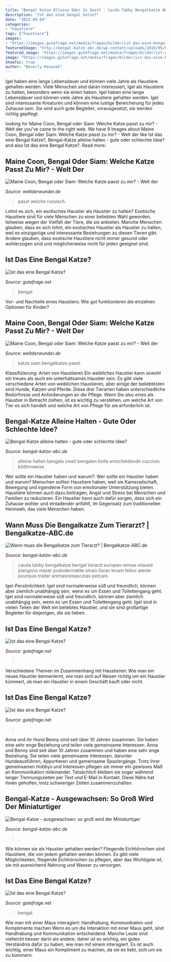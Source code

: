 ```yaml
---
title: "Bengal Katze Alleine Oder Zu Zweit : Cauda Tabby Bengalkatze Bengal Tierarzt Europeo Remue Relaxed Piangono Mexer Pododermatite Sinais Lloran Levam Felino Atente Pourquoi Traiter Animalesmascotas Petcare"
description: "Ist das eine bengal katze?"
date: "2022-09-04"
categories:
- "haustiere"
tags: ["haustiere"]
images:
- "https://images.gutefrage.net/media/fragen/bilder/ist-das-eine-bengal-katze/1_original.jpg?v=1455221387000"
featuredImage: "http://bengal-katze-abc.de/wp-content/uploads/2018/05/bengal-katze-alleine-halten-oder-zu-zweit-300x200.jpg"
featured_image: "https://images.gutefrage.net/media/fragen/bilder/ist-das-eine-bengal-katze/1_original.jpg?v=1455221387000"
image: "https://images.gutefrage.net/media/fragen/bilder/ist-das-eine-bengal-katze/1_original.jpg?v=1455221387000"
ShowToc: true
author: "Beverly Kovacek"
---
```



Igel haben eine lange Lebensdauer und können viele Jahre als Haustiere gehalten werden.
Viele Menschen sind daran interessiert, Igel als Haustiere zu halten, besonders wenn sie einen haben. Igel haben eine lange Lebensdauer und können viele Jahre als Haustiere gehalten werden. Igel sind interessante Kreaturen und können eine lustige Bereicherung für jedes Zuhause sein. Sie sind auch gute Begleiter, vorausgesetzt, sie werden richtig gepflegt.

	

		
looking for Maine Coon, Bengal oder Siam: Welche Katze passt zu mir? - Welt der you've came to the right web. We have 9 Images about Maine Coon, Bengal oder Siam: Welche Katze passt zu mir? - Welt der like Ist das eine Bengal Katze?, Bengal-Katze alleine halten - gute oder schlechte Idee? and also Ist das eine Bengal Katze?. Read more:
		
    
## Maine Coon, Bengal Oder Siam: Welche Katze Passt Zu Mir? - Welt Der

<img loading=lazy src="http://welt-der-wunder.s3-website.eu-central-1.amazonaws.com/user_upload/Artikel/00_Wissen/NATUR/Katzenrassen/11_Katze_Russisch-Blau_iStock-UfukSaracoglu.jpg" onerror="this.onerror=null;this.src='https://tse2.mm.bing.net/th?id=OIP.b-8mz5cIJNJyK2PU0zb0oQHaEK&amp;pid=15.1';" alt="Maine Coon, Bengal oder Siam: Welche Katze passt zu mir? - Welt der">

_Source: weltderwunder.de_

>passt welche russisch. 

	

Lohnt es sich, ein exotisches Haustier als Haustier zu halten?
Exotische Haustiere sind für viele Menschen zu einer beliebten Wahl geworden, teilweise wegen der Vielfalt der Tiere, die sie anbieten. Manche Menschen glauben, dass es sich lohnt, ein exotisches Haustier als Haustier zu halten, weil es einzigartige und interessante Beziehungen zu diesen Tieren gibt. Andere glauben, dass exotische Haustiere nicht immer gesund oder wohlerzogen sind und möglicherweise nicht für jeden geeignet sind.

    
## Ist Das Eine Bengal Katze?

<img loading=lazy src="https://images.gutefrage.net/media/fragen/bilder/ist-das-eine-bengal-katze/3_big.jpg?v=1455221387000" onerror="this.onerror=null;this.src='https://tse4.mm.bing.net/th?id=OIP.VKFzilU3WRbOYMbSG8AnDgHaHa&amp;pid=15.1';" alt="Ist das eine Bengal Katze?">

_Source: gutefrage.net_

>bengal. 

	

Vor- und Nachteile eines Haustiers: Wie gut funktionieren die einzelnen Optionen für Kinder?

    
## Maine Coon, Bengal Oder Siam: Welche Katze Passt Zu Mir? - Welt Der

<img loading=lazy src="https://welt-der-wunder.s3.eu-central-1.amazonaws.com/user_upload/Artikel/00_Wissen/NATUR/Katzenrassen/3_Katze_Bengal_iStock-andreaskrappweis.jpg" onerror="this.onerror=null;this.src='https://tse4.mm.bing.net/th?id=OIP.tmcTzEw8pAZ86hmbgitveQHaEK&amp;pid=15.1';" alt="Maine Coon, Bengal oder Siam: Welche Katze passt zu mir? - Welt der">

_Source: weltderwunder.de_

>katze siam bengalkatze passt. 

	

Klassifizierung: Arten von Haustieren
Ein weibliches Haustier kann sowohl ein treues als auch ein unterhaltsames Haustier sein. Es gibt viele verschiedene Arten von weiblichen Haustieren, aber einige der beliebtesten sind Hunde, Katzen und Pferde. Diese drei Tierarten haben unterschiedliche Bedürfnisse und Anforderungen an die Pflege. Wenn Sie also eines als Haustier in Betracht ziehen, ist es wichtig zu verstehen, um welche Art von Tier es sich handelt und welche Art von Pflege für sie erforderlich ist.

    
## Bengal-Katze Alleine Halten - Gute Oder Schlechte Idee?

<img loading=lazy src="http://bengal-katze-abc.de/wp-content/uploads/2018/05/bengal-katze-alleine-halten-oder-zu-zweit-300x200.jpg" onerror="this.onerror=null;this.src='https://tse3.mm.bing.net/th?id=OIP.VTKSPC93OL3vn6EWBz8rQQAAAA&amp;pid=15.1';" alt="Bengal-Katze alleine halten - gute oder schlechte Idee?">

_Source: bengal-katze-abc.de_

>alleine halten bengala zweit bengalen bolle entscheidende cucciolo bildhinweise. 

	

Wer sollte ein Haustier haben und warum?: Wer sollte ein Haustier haben und warum?
Menschen sollten Haustiere haben, weil sie Kameradschaft, Bewegung und irgendeine Form von emotionaler Unterstützung bieten. Haustiere können auch dazu beitragen, Angst und Stress bei Menschen und Familien zu reduzieren. Ein Haustier kann auch dafür sorgen, dass sich ein Zuhause wohler und einladender anfühlt, im Gegensatz zum traditionellen Heimweh, das viele Menschen haben.

    
## Wann Muss Die Bengalkatze Zum Tierarzt? | Bengalkatze-ABC.de

<img loading=lazy src="http://bengal-katze-abc.de/wp-content/uploads/2018/08/bengalkatze-und-tierarzt-768x482.jpg" onerror="this.onerror=null;this.src='https://tse3.mm.bing.net/th?id=OIP.vkf3BKVCq6Jw4uqNPiyTfgHaEp&amp;pid=15.1';" alt="Wann muss die Bengalkatze zum Tierarzt? | Bengalkatze-ABC.de">

_Source: bengal-katze-abc.de_

>cauda tabby bengalkatze bengal tierarzt europeo remue relaxed piangono mexer pododermatite sinais lloran levam felino atente pourquoi traiter animalesmascotas petcare. 

	

Igel-Persönlichkeit: Igel sind normalerweise süß und freundlich, können aber ziemlich unabhängig sein, wenn es um Essen und Toilettengang geht.
Igel sind normalerweise süß und freundlich, können aber ziemlich unabhängig sein, wenn es um Essen und Toilettengang geht. Igel sind in vielen Teilen der Welt ein beliebtes Haustier, und sie sind großartige Begleiter für diejenigen, die sie lieben.

    
## Ist Das Eine Bengal Katze?

<img loading=lazy src="https://images.gutefrage.net/media/fragen/bilder/ist-das-eine-bengal-katze/1_full.jpg?v=1455221387000" onerror="this.onerror=null;this.src='https://tse1.mm.bing.net/th?id=OIP.1wmSnTQ9tXVdy_LVml_udQHaHa&amp;pid=15.1';" alt="Ist das eine Bengal Katze?">

_Source: gutefrage.net_

>. 

	

Verschiedene Themen im Zusammenhang mit Haustieren: Wie man ein neues Haustier kennenlernt, wie man sich auf Reisen richtig um ein Haustier kümmert, ob man ein Haustier in einem Geschäft kauft oder nicht.

    
## Ist Das Eine Bengal Katze?

<img loading=lazy src="https://images.gutefrage.net/media/fragen/bilder/ist-das-eine-bengal-katze/1_original.jpg?v=1455221387000" onerror="this.onerror=null;this.src='https://tse4.mm.bing.net/th?id=OIP.r3m56DQSv_pwnXrvA-K1ngHaHa&amp;pid=15.1';" alt="Ist das eine Bengal Katze?">

_Source: gutefrage.net_

>. 

	

Anna und ihr Hund Benny sind seit über 10 Jahren zusammen. Sie haben eine sehr enge Beziehung und teilen viele gemeinsame Interessen.
Anna und Benny sind seit über 10 Jahren zusammen und haben eine sehr enge Beziehung. Sie teilen viele gemeinsame Interessen, darunter Hundeausführen, Apportieren und gemeinsame Spaziergänge. Trotz ihrer gemeinsamen Hobbys und Interessen pflegen sie immer ein gewisses Maß an Kommunikation miteinander. Tatsächlich bleiben sie sogar während langer Trennungszeiten per Text und E-Mail in Kontakt. Diese Nähe hat ihnen geholfen, trotz schwieriger Zeiten zusammenzuhalten.

    
## Bengal-Katze - Ausgewachsen: So Groß Wird Der Miniaturtiger

<img loading=lazy src="http://bengal-katze-abc.de/wp-content/uploads/2018/04/bengale-stehend-c-lexx-www-bigstock-com-bigstock-bengal-cat-playing-88703651.jpg" onerror="this.onerror=null;this.src='https://tse3.mm.bing.net/th?id=OIP.9SWjBi2sAzs4uCOO-SPiGgHaLH&amp;pid=15.1';" alt="Bengal-Katze - ausgewachsen: so groß wird der Miniaturtiger">

_Source: bengal-katze-abc.de_

>. 

	

Wie können sie als Haustier gehalten werden?
Fliegende Eichhörnchen sind Haustiere, die von jedem gehalten werden können. Es gibt viele Möglichkeiten, fliegende Eichhörnchen zu pflegen, aber das Wichtigste ist, sie mit ausreichend Nahrung und Wasser zu versorgen.

    
## Ist Das Eine Bengal Katze?

<img loading=lazy src="https://images.gutefrage.net/media/fragen/bilder/ist-das-eine-bengal-katze/0_original.jpg?v=1455221387000" onerror="this.onerror=null;this.src='https://tse1.mm.bing.net/th?id=OIP.PHZ_RFyqIL2l08GVBi_QFQHaHa&amp;pid=15.1';" alt="Ist das eine Bengal Katze?">

_Source: gutefrage.net_

>bengal. 

	

Wie man mit einer Maus interagiert: Handhabung, Kommunikation und Komplimente machen
Wenn es um die Interaktion mit einer Maus geht, sind Handhabung und Kommunikation entscheidend. Manche Leute sind vielleicht besser darin als andere, daher ist es wichtig, ein gutes Verständnis dafür zu haben, wie man mit einem interagiert. Es ist auch wichtig, einer Maus ein Kompliment zu machen, da sie es liebt, sich um sie zu kümmern.

